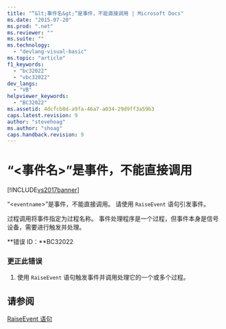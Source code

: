 ```yaml
---
title: "“&lt;事件名&gt;”是事件，不能直接调用 | Microsoft Docs"
ms.date: "2015-07-20"
ms.prod: ".net"
ms.reviewer: ""
ms.suite: ""
ms.technology: 
  - "devlang-visual-basic"
ms.topic: "article"
f1_keywords: 
  - "bc32022"
  - "vbc32022"
dev_langs: 
  - "VB"
helpviewer_keywords: 
  - "BC32022"
ms.assetid: 4dcfcb8d-a9fa-46a7-a034-29d9ff3a59b3
caps.latest.revision: 9
author: "stevehoag"
ms.author: "shoag"
caps.handback.revision: 9
---
```

# “&lt;事件名&gt;”是事件，不能直接调用
[!INCLUDE[vs2017banner](../../../visual-basic/includes/vs2017banner.md)]

“\<`eventname`\>”是事件，不能直接调用。  请使用 `RaiseEvent` 语句引发事件。  
  
 过程调用将事件指定为过程名称。  事件处理程序是一个过程，但事件本身是信号设备，需要进行触发并处理。  
  
 **错误 ID：**BC32022  
  
### 更正此错误  
  
1.  使用 `RaiseEvent` 语句触发事件并调用处理它的一个或多个过程。  
  
## 请参阅  
 [RaiseEvent 语句](../../../visual-basic/language-reference/statements/raiseevent-statement.md)